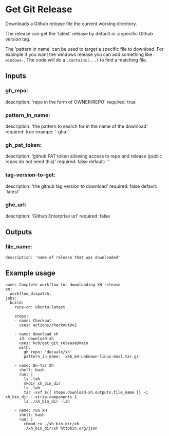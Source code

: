 # Get Git Release

Downloads a Github release file the current working directory. 

The release can get the 'latest' release by default or a specific Github version tag.

The 'pattern in name' can be used to target a specific file to download. For example 
if you want the windows release you can add something like `-windows-`. The code will do a 
`.contains(...)` to find a matching file.

## Inputs

### gh_repo:
  description: 'repo in the form of OWNER/REPO'
  required: true

### pattern_in_name: 
  description: 'the pattern to search for in the name of the download'
  required: true 
  exampe: '-gha-'

### gh_pat_token: 
  description: 'github PAT token allowing access to repo and release (public repos do not need this)'
  required: false 
  default: ''

### tag-version-to-get: 
  description: 'the github tag version to download'
  required: false 
  default: 'latest'

### ghe_url:
  description: 'Github Enterprise url'
  required: false 

## Outputs

### file_name:
    description: 'name of release that was downloaded'

## Example usage
```
name: Complete workflow for downloading XH release
on: 
  workflow_dispatch:
jobs:
  build:
    runs-on: ubuntu-latest

    steps:
    - name: Checkout
      uses: actions/checkout@v2

    - name: download xh 
      id: download-xh
      uses: kc8/get_git_release@main
      with:
        gh_repo: 'ducaale/xh' 
        pattern_in_name: 'x86_64-unknown-linux-musl.tar.gz'

    - name: Un-Tar Xh
      shell: bash
      run: | 
        ls -lah
        mkdir xh_bin_dir
        ls -lah
        tar -xvf ${{ steps.download-xh.outputs.file_name }} -C xh_bin_dir --strip-components 1
        ls ./xh_bin_dir -lah

    - name: run XH
      shell: bash
      run: | 
        chmod +x ./xh_bin_dir/xh
        ./xh_bin_dir/xh httpbin.org/json
```

